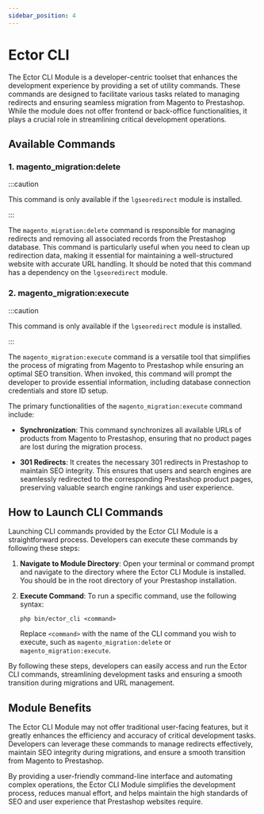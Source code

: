 ```yaml
---
sidebar_position: 4
---
```


# Ector CLI

The Ector CLI Module is a developer-centric toolset that enhances the development experience by providing a set of utility commands. These commands are designed to facilitate various tasks related to managing redirects and ensuring seamless migration from Magento to Prestashop. While the module does not offer frontend or back-office functionalities, it plays a crucial role in streamlining critical development operations.

## Available Commands

### 1. magento_migration:delete

:::caution

This command is only available if the `lgseoredirect` module is installed.

:::

The `magento_migration:delete` command is responsible for managing redirects and removing all associated records from the Prestashop database. This command is particularly useful when you need to clean up redirection data, making it essential for maintaining a well-structured website with accurate URL handling. It should be noted that this command has a dependency on the `lgseoredirect` module.

### 2. magento_migration:execute

:::caution

This command is only available if the `lgseoredirect` module is installed.

:::

The `magento_migration:execute` command is a versatile tool that simplifies the process of migrating from Magento to Prestashop while ensuring an optimal SEO transition. When invoked, this command will prompt the developer to provide essential information, including database connection credentials and store ID setup.

The primary functionalities of the `magento_migration:execute` command include:

- **Synchronization**: This command synchronizes all available URLs of products from Magento to Prestashop, ensuring that no product pages are lost during the migration process.

- **301 Redirects**: It creates the necessary 301 redirects in Prestashop to maintain SEO integrity. This ensures that users and search engines are seamlessly redirected to the corresponding Prestashop product pages, preserving valuable search engine rankings and user experience.

## How to Launch CLI Commands

Launching CLI commands provided by the Ector CLI Module is a straightforward process. Developers can execute these commands by following these steps:

1. **Navigate to Module Directory**: Open your terminal or command prompt and navigate to the directory where the Ector CLI Module is installed. You should be in the root directory of your Prestashop installation.

2. **Execute Command**: To run a specific command, use the following syntax:
   
   ```
   php bin/ector_cli <command>
   ```

   Replace `<command>` with the name of the CLI command you wish to execute, such as `magento_migration:delete` or `magento_migration:execute`.

By following these steps, developers can easily access and run the Ector CLI commands, streamlining development tasks and ensuring a smooth transition during migrations and URL management.

## Module Benefits

The Ector CLI Module may not offer traditional user-facing features, but it greatly enhances the efficiency and accuracy of critical development tasks. Developers can leverage these commands to manage redirects effectively, maintain SEO integrity during migrations, and ensure a smooth transition from Magento to Prestashop.

By providing a user-friendly command-line interface and automating complex operations, the Ector CLI Module simplifies the development process, reduces manual effort, and helps maintain the high standards of SEO and user experience that Prestashop websites require.
